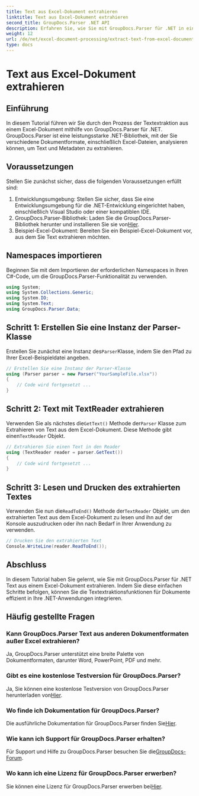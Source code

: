 ```yaml
---
title: Text aus Excel-Dokument extrahieren
linktitle: Text aus Excel-Dokument extrahieren
second_title: GroupDocs.Parser .NET API
description: Erfahren Sie, wie Sie mit GroupDocs.Parser für .NET in einfachen Schritten Text aus Excel-Dokumenten extrahieren.
weight: 12
url: /de/net/excel-document-processing/extract-text-from-excel-document/
type: docs
---
```

# Text aus Excel-Dokument extrahieren

## Einführung
In diesem Tutorial führen wir Sie durch den Prozess der Textextraktion aus einem Excel-Dokument mithilfe von GroupDocs.Parser für .NET. GroupDocs.Parser ist eine leistungsstarke .NET-Bibliothek, mit der Sie verschiedene Dokumentformate, einschließlich Excel-Dateien, analysieren können, um Text und Metadaten zu extrahieren.
## Voraussetzungen
Stellen Sie zunächst sicher, dass die folgenden Voraussetzungen erfüllt sind:
1. Entwicklungsumgebung: Stellen Sie sicher, dass Sie eine Entwicklungsumgebung für die .NET-Entwicklung eingerichtet haben, einschließlich Visual Studio oder einer kompatiblen IDE.
2.  GroupDocs.Parser-Bibliothek: Laden Sie die GroupDocs.Parser-Bibliothek herunter und installieren Sie sie von[Hier](https://releases.groupdocs.com/parser/net/).
3. Beispiel-Excel-Dokument: Bereiten Sie ein Beispiel-Excel-Dokument vor, aus dem Sie Text extrahieren möchten.

## Namespaces importieren
Beginnen Sie mit dem Importieren der erforderlichen Namespaces in Ihren C#-Code, um die GroupDocs.Parser-Funktionalität zu verwenden.
```csharp
using System;
using System.Collections.Generic;
using System.IO;
using System.Text;
using GroupDocs.Parser.Data;
```
## Schritt 1: Erstellen Sie eine Instanz der Parser-Klasse
 Erstellen Sie zunächst eine Instanz des`Parser`Klasse, indem Sie den Pfad zu Ihrer Excel-Beispieldatei angeben.
```csharp
// Erstellen Sie eine Instanz der Parser-Klasse
using (Parser parser = new Parser("YourSampleFile.xlsx"))
{
    // Code wird fortgesetzt ...
}
```
## Schritt 2: Text mit TextReader extrahieren
 Verwenden Sie als nächstes die`GetText()` Methode der`Parser` Klasse zum Extrahieren von Text aus dem Excel-Dokument. Diese Methode gibt einen`TextReader` Objekt.
```csharp
// Extrahieren Sie einen Text in den Reader
using (TextReader reader = parser.GetText())
{
    // Code wird fortgesetzt ...
}
```
## Schritt 3: Lesen und Drucken des extrahierten Textes
 Verwenden Sie nun die`ReadToEnd()` Methode der`TextReader` Objekt, um den extrahierten Text aus dem Excel-Dokument zu lesen und ihn auf der Konsole auszudrucken oder ihn nach Bedarf in Ihrer Anwendung zu verwenden.
```csharp
// Drucken Sie den extrahierten Text
Console.WriteLine(reader.ReadToEnd());
```

## Abschluss
In diesem Tutorial haben Sie gelernt, wie Sie mit GroupDocs.Parser für .NET Text aus einem Excel-Dokument extrahieren. Indem Sie diese einfachen Schritte befolgen, können Sie die Textextraktionsfunktionen für Dokumente effizient in Ihre .NET-Anwendungen integrieren.

## Häufig gestellte Fragen
### Kann GroupDocs.Parser Text aus anderen Dokumentformaten außer Excel extrahieren?
Ja, GroupDocs.Parser unterstützt eine breite Palette von Dokumentformaten, darunter Word, PowerPoint, PDF und mehr.
### Gibt es eine kostenlose Testversion für GroupDocs.Parser?
 Ja, Sie können eine kostenlose Testversion von GroupDocs.Parser herunterladen von[Hier](https://releases.groupdocs.com/).
### Wo finde ich Dokumentation für GroupDocs.Parser?
 Die ausführliche Dokumentation für GroupDocs.Parser finden Sie[Hier](https://tutorials.groupdocs.com/parser/net/).
### Wie kann ich Support für GroupDocs.Parser erhalten?
Für Support und Hilfe zu GroupDocs.Parser besuchen Sie die[GroupDocs-Forum](https://forum.groupdocs.com/c/parser/17).
### Wo kann ich eine Lizenz für GroupDocs.Parser erwerben?
 Sie können eine Lizenz für GroupDocs.Parser erwerben bei[Hier](https://purchase.groupdocs.com/buy).